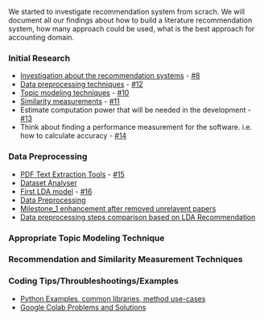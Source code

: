 We started to investigate recommendation system from scrach. We will document all our findings about how to build a literature recommendation system, how many approach could be used, what is the best approach for accounting domain.

### Initial Research

- <a href="/doc/recommendation-systems-initial-research">Investigation about the recommendation systems</a> - <a href="https://github.com/TUM-IDP-WS-20/doc/issues/8">#8</a>
- <a href="/doc/data-preprocessing-techniques-investigation">Data preprocessing techniques</a> - <a href="https://github.com/TUM-IDP-WS-20/doc/issues/12">#12</a>
- <a href="/doc/topic-modeling-techniques">Topic modeling techniques</a> - <a href="https://github.com/TUM-IDP-WS-20/doc/issues/10">#10</a>
- <a href="/doc/similarity-measurements">Similarity measurements</a> - <a href="https://github.com/TUM-IDP-WS-20/doc/issues/12">#11</a>
- Estimate computation power that will be needed in the development - <a href="https://github.com/TUM-IDP-WS-20/doc/issues/13">#13</a>
- Think about finding a performance measurement for the software. i.e. how to calculate accuracy - <a href="https://github.com/TUM-IDP-WS-20/doc/issues/14">#14</a>

### Data Preprocessing
- <a href="https://github.com/TUM-IDP-WS-20/nlp-examples/blob/feature/pdf-plain-text-extractor/Plain_Text_Extractor.ipynb">PDF Text Extraction Tools</a> - <a href="https://github.com/TUM-IDP-WS-20/doc/issues/15">#15</a>
- <a href="https://github.com/TUM-IDP-WS-20/nlp-examples/blob/master/Dataset_Analyser.ipynb">Dataset Analyser</a>
- <a href="https://github.com/TUM-IDP-WS-20/nlp-examples/blob/feature/first-recommendation-example/Milestone_1.ipynb">First LDA model</a> - <a href="https://github.com/TUM-IDP-WS-20/doc/issues/16">#16</a>
- <a href="https://github.com/TUM-IDP-WS-20/nlp-examples/blob/master/Data_Preprocessing.ipynb">Data Preprocessing</a>
- <a href="https://github.com/TUM-IDP-WS-20/nlp-examples/blob/master/Milestone_1_W_Relevant_Data.ipynb">Milestone_1 enhancement after removed unrelavent papers</a>
- <a href="/doc/milestone-1-datapreprocessing-steps-comparison-based-on-LDA">Data preprocessing steps comparison based on LDA Recommendation</a>

### Appropriate Topic Modeling Technique

### Recommendation and Similarity Measurement Techniques


### Coding Tips/Throubleshootings/Examples
- <a href="/doc/python-examples">Python Examples, common libraries, method use-cases</a>
- <a href="/doc/google-colab">Google Colab Problems and Solutions</a>

